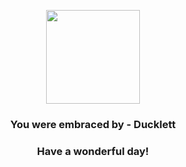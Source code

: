 <p align="center">
    <img src="https://raw.githubusercontent.com/PokeAPI/sprites/master/sprites/pokemon/580.png" width="150" height="150">
</p>
<h3 align="center">You were embraced by - <b>Ducklett</b></h3>
<h3 align="center">Have a wonderful day!</h3>
